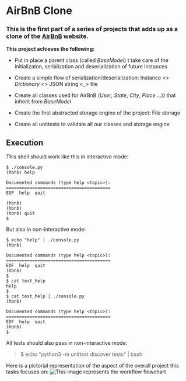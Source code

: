 # AirBnB Clone

### This is the first part of a series of projects that adds up as a clone of the [AirBnB](https://www.airbnb.com/) website.

**This project achieves the following:**

- Put in place a parent class (called _BaseModel_) t take care of the initializaton, serialization and deserialization of future instances

- Create a simple flow of serialization/deserialization: Instance <_> Dictionary <_> JSON string <_> file

- Create all classes used for AirBnB (_User_, _State_, _City_, _Place_ ...)) that inherit from _BaseModel_

- Create the first abstracted storage engine of the project: File storage

- Create all unittests to validate all our classes and storage engine



## Execution

This shell should work like this in interactive mode:
```
$ ./console.py
(hbnb) help

Documented commands (type help <topic>):
========================================
EOF  help  quit

(hbnb) 
(hbnb) 
(hbnb) quit
$
```

But also in non-interactive mode:
```
$ echo "help" | ./console.py
(hbnb)

Documented commands (type help <topic>):
========================================
EOF  help  quit
(hbnb) 
$
$ cat test_help
help
$
$ cat test_help | ./console.py
(hbnb)

Documented commands (type help <topic>):
========================================
EOF  help  quit
(hbnb) 
$
```

All tests should also pass in non-interactive mode:
> $ echo "python3 -m unittest discover tests" | bash

Here is a pictorial representation of the aspect of the overall project this tasks focuses on:
![This image represents the workflow flowchart](https://s3.amazonaws.com/alx-intranet.hbtn.io/uploads/medias/2018/6/815046647d23428a14ca.png?X-Amz-Algorithm=AWS4-HMAC-SHA256&X-Amz-Credential=AKIARDDGGGOUSBVO6H7D%2F20230206%2Fus-east-1%2Fs3%2Faws4_request&X-Amz-Date=20230206T184755Z&X-Amz-Expires=86400&X-Amz-SignedHeaders=host&X-Amz-Signature=24a0489c585552ed6227c57d10a7ec61ff0a19398cd51869adf4db928856e8ae)
